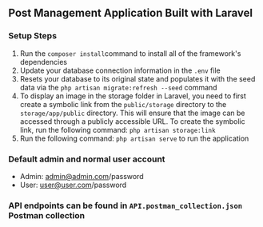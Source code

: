 ## Post Management Application Built with Laravel

### Setup Steps
1. Run the `composer install`command to install all of the framework's dependencies
2. Update your database connection information in the `.env` file
3. Resets your database to its original state and populates it with the seed data via the `php artisan migrate:refresh --seed` command
4. To display an image in the storage folder in Laravel, you need to first create a symbolic link from the `public/storage` directory to the `storage/app/public` directory. This will ensure that the image can be accessed through a publicly accessible URL.
To create the symbolic link, run the following command: `php artisan storage:link`
5. Run the following command: `php artisan serve` to run the application

### Default admin and normal user account
- Admin: admin@admin.com/password
- User: user@user.com/password

### API endpoints can be found in `API.postman_collection.json` Postman collection 
